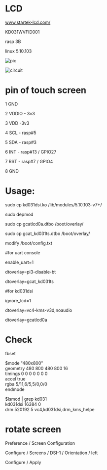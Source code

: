 # LCD
www.startek-lcd.com/

KD031WVFID001

rasp 3B

linux 5.10.103

![pic](https://github.com/greatcattw/rpi_dsi_driver_KD031WVFID001/blob/main/pic/demo2.jpg)

![circuit](https://github.com/greatcattw/rpi_dsi_driver_KD031WVFID001/blob/main/circuit/kd031_circuit_2.png)


# pin of touch screen

1 GND

2 VDDIO - 3v3

3 VDD -3v3

4 SCL - rasp#5

5 SDA - rasp#3

6 INT - rasp#13 / GPIO27

7 RST - rasp#7 / GPIO4

8 GND


# Usage:
sudo cp kd031dsi.ko /lib/modules/5.10.103-v7+/

sudo depmod

sudo cp gcatlcd0a.dtbo /boot/overlay/

sudo cp gcat_kd031ts.dtbo /boot/overlay/



modify /boot/config.txt

#for uart console

enable_uart=1

dtoverlay=pi3-disable-bt

dtoverlay=gcat_kd031ts




#for kd031dsi

ignore_lcd=1

dtoverlay=vc4-kms-v3d,noaudio

dtoverlay=gcatlcd0a


# Check
fbset                                                         
                                                                                
$mode "480x800"                                                                  
    geometry 480 800 480 800 16                                                 
    timings 0 0 0 0 0 0 0                                                       
    accel true                                                                  
    rgba 5/11,6/5,5/0,0/0                                                       
endmode

$lsmod | grep kd031                                            
kd031dsi               16384  0                                                 
drm                   520192  5 vc4,kd031dsi,drm_kms_helpe

# rotate screen

Preference / Screen Configuration 

Configure / Screens / DSI-1 / Orientation / left

Configure / Apply
